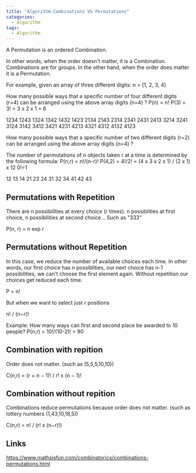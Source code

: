 ```yaml
---
title: "Algorithm-Combinations VS Permutations"
categories:
  - Algorithm
tags:
  - Algorithm
---
```


A Permutation is an ordered Combination.

In other words, when the order doesn't matter, it is a Combination. Combinations are for groups.
In the other hand, when the order does matter it is a Permutation.

For example, given an array of three different digits:
n = [1, 2, 3, 4]

How many possible ways that a specific number of four different digits (r=4) can be arranged using the above array digits (n=4) ?
P(n) = n!
P(3) = 3! = 3 x 2 x 1 = 6

1234
1243
1324
1342
1432
1423
2134
2143
2314
2341
2431
2413
3214
3241
3124
3142
3412
3421
4231
4213
4321
4312
4132
4123

How many possible ways that a specific number of two different digits (r=2) can be arranged using the above array digits (n=4) ?

The number of permutations of n objects taken r at a time is determined by the following formula:
P(n,r) = n!/(n-r)!
P(4,2) = 4!/2! = (4 x 3 x 2 x 1) / (2 x 1) x 12
0!=1

12
13
14
21
23
24
31
32
34
41
42
43

## Permutations with Repetition

There are n possibilities at every choice (r times).
n possiblities at first choice, n possibilities at second choice...
Such as "333"

P(n, r) = n exp r

## Permutations without Repetition

In this case, we reduce the number of available choices each time.
In other words, our first choice has n possiblities, our next choice has n-1 possibilities, we can't choose the first element again.
Without repetition our choices get reduced each time.

P = n!

But when we want to select just r positions

n! / (n−r)!

Example: How many ways can first and second place be awarded to 10 people?
P(n,r) = 10!/(10-2)! = 90

## Combination with repition

Order does not matter. (such as (5,5,5,10,10))

C(n,r) = (r + n − 1)! / r! x (n − 1)!

## Combination without repition

Combinations reduce permutations because order does not matter. (such as lottery numbers (1,43,10,18,5))

C(n,r) = n! / (r! x (n−r)!)

## Links

<https://www.mathsisfun.com/combinatorics/combinations-permutations.html>
